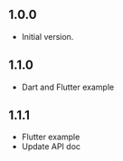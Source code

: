 ## 1.0.0

- Initial version.

## 1.1.0

- Dart and Flutter example 

## 1.1.1

- Flutter example
- Update API doc